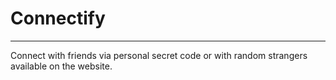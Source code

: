 # Connectify

<hr>

Connect with friends via personal secret code or with random strangers available on the website.
